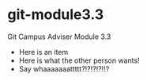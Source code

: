 # git-module3.3
Git Campus Adviser Module 3.3
 * Here is an item
 * Here is what the other person wants!
 * Say whaaaaaaattttt?!?!?!?!!?
